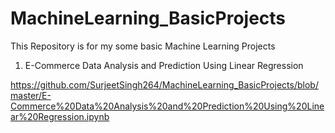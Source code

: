 # MachineLearning_BasicProjects

This Repository is for my some basic Machine Learning Projects

1. E-Commerce Data Analysis and Prediction Using Linear Regression

https://github.com/SurjeetSingh264/MachineLearning_BasicProjects/blob/master/E-Commerce%20Data%20Analysis%20and%20Prediction%20Using%20Linear%20Regression.ipynb
